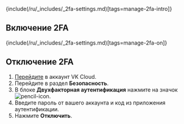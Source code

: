 {include(/ru/_includes/_2fa-settings.md)[tags=manage-2fa-intro]}

## Включение 2FA

{include(/ru/_includes/_2fa-settings.md)[tags=manage-2fa-on]}

## Отключение 2FA

1. [Перейдите](https://cloud.vk.com/account) в аккаунт VK Cloud.
1. Перейдите в раздел **Безопасность**.
1. В блоке **Двухфакторная аутентификация** нажмите на значок ![pencil-icon](/ru/assets/pencil-icon.svg "inline").
1. Введите пароль от вашего аккаунта и код из приложения аутентификации.
1. Нажмите **Отключить**.
